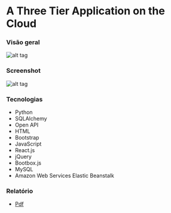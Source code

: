 # A Three Tier Application on the Cloud


### Visão geral
![alt tag](https://github.com/andrempinho/A-Three-Tier-Application-on-the-Cloud/blob/master/Imagem/Overview.png)


### Screenshot
![alt tag](https://github.com/andrempinho/A-Three-Tier-Application-on-the-Cloud/blob/master/Imagem/Screenshot.png)


### Tecnologias
* Python
* SQLAlchemy
* Open API
* HTML
* Bootstrap
* JavaScript
* React.js
* jQuery
* Bootbox.js
* MySQL
* Amazon Web Services Elastic Beanstalk


### Relatório
* [Pdf](https://github.com/andrempinho/A-Three-Tier-Application-on-the-Cloud/tree/master/Relatório.pdf)
